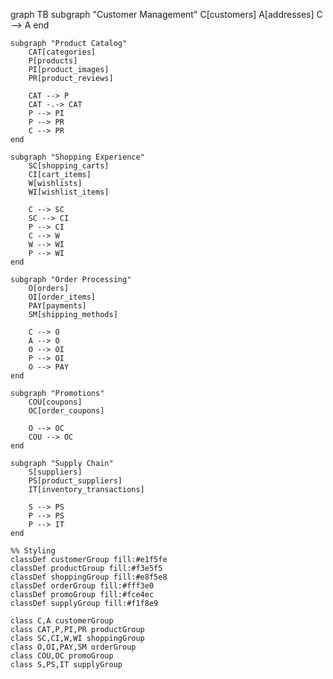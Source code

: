 graph TB
    subgraph "Customer Management"
        C[customers]
        A[addresses]
        C --> A
    end
    
    subgraph "Product Catalog"
        CAT[categories]
        P[products]
        PI[product_images]
        PR[product_reviews]
        
        CAT --> P
        CAT -.-> CAT
        P --> PI
        P --> PR
        C --> PR
    end
    
    subgraph "Shopping Experience"
        SC[shopping_carts]
        CI[cart_items]
        W[wishlists]
        WI[wishlist_items]
        
        C --> SC
        SC --> CI
        P --> CI
        C --> W
        W --> WI
        P --> WI
    end
    
    subgraph "Order Processing"
        O[orders]
        OI[order_items]
        PAY[payments]
        SM[shipping_methods]
        
        C --> O
        A --> O
        O --> OI
        P --> OI
        O --> PAY
    end
    
    subgraph "Promotions"
        COU[coupons]
        OC[order_coupons]
        
        O --> OC
        COU --> OC
    end
    
    subgraph "Supply Chain"
        S[suppliers]
        PS[product_suppliers]
        IT[inventory_transactions]
        
        S --> PS
        P --> PS
        P --> IT
    end
    
    %% Styling
    classDef customerGroup fill:#e1f5fe
    classDef productGroup fill:#f3e5f5
    classDef shoppingGroup fill:#e8f5e8
    classDef orderGroup fill:#fff3e0
    classDef promoGroup fill:#fce4ec
    classDef supplyGroup fill:#f1f8e9
    
    class C,A customerGroup
    class CAT,P,PI,PR productGroup
    class SC,CI,W,WI shoppingGroup
    class O,OI,PAY,SM orderGroup
    class COU,OC promoGroup
    class S,PS,IT supplyGroup
